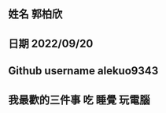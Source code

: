 姓名
郭柏欣
------------
日期
2022/09/20
------------
Github username
alekuo9343
------------
我最歡的三件事
吃 睡覺 玩電腦
------------
